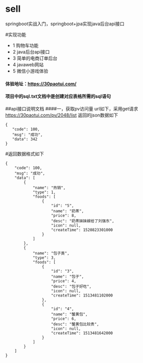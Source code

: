# sell
springboot实战入门，springboot+jpa实现java后台api接口

#实现功能
- 1 购物车功能
- 2 java后台api接口
- 3 简单的电商订单后台
- 4 javaweb网站
- 5 微信小游戏体验 

#### 体验地址：https://30paotui.com/

#### 项目中的sql.txt文档中是创建对应表格所需的sql语句

##api接口说明文档
####一，获取pv访问量
url如下，采用get请求
https://30paotui.com/pv/2048/list 
返回的json数据如下
 ```
 {
    "code": 100,
    "msg": "成功",
    "data": 342
}
```
#返回数据格式如下
```
{
    "code": 100,
    "msg": "成功",
    "data": [
        {
            "name": "热销",
            "type": 1,
            "foods": [
                {
                    "id": "5",
                    "name": "奶茶",
                    "price": 8,
                    "desc": "奶茶妹妹嫁给了刘强东",
                    "icon": null,
                    "createTime": 1520823301000
                }
            ]
        },
        {
            "name": "包子类",
            "type": 3,
            "foods": [
                {
                    "id": "3",
                    "name": "包子",
                    "price": 4,
                    "desc": "包子好吃",
                    "icon": null,
                    "createTime": 1513481102000
                },
                {
                    "id": "4",
                    "name": "蟹黄包",
                    "price": 6,
                    "desc": "蟹黄包比较贵",
                    "icon": null,
                    "createTime": 1513481642000
                }
            ]
        }       
    ]
}
```
